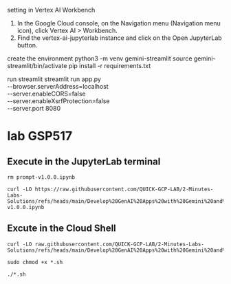 setting in Vertex AI Workbench
  1. In the Google Cloud console, on the Navigation menu (Navigation menu icon), click Vertex AI > Workbench.
  2. Find the vertex-ai-jupyterlab instance and click on the Open JupyterLab button.


create the environment
  python3 -m venv gemini-streamlit
  source gemini-streamlit/bin/activate
  pip install -r requirements.txt

run streamlit
  streamlit run app.py \
    --browser.serverAddress=localhost \
    --server.enableCORS=false \
    --server.enableXsrfProtection=false \
    --server.port 8080

# lab GSP517

## Execute in the JupyterLab terminal
```
rm prompt-v1.0.0.ipynb

curl -LO https://raw.githubusercontent.com/QUICK-GCP-LAB/2-Minutes-Labs-Solutions/refs/heads/main/Develop%20GenAI%20Apps%20with%20Gemini%20and%20Streamlit%20Challenge%20Lab/prompt-v1.0.0.ipynb
```
## Excute in the Cloud Shell
```
curl -LO raw.githubusercontent.com/QUICK-GCP-LAB/2-Minutes-Labs-Solutions/refs/heads/main/Develop%20GenAI%20Apps%20with%20Gemini%20and%20Streamlit%20Challenge%20Lab/gsp517.sh

sudo chmod +x *.sh

./*.sh
```
